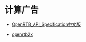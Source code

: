 # 计算广告

* [OpenRTB_API_Specification中文版](https://github.com/leeowenowen/OpenRTB/blob/master/OpenRTBAPI.md)

* [openrtb2x](https://github.com/chompi/openrtb2x)

